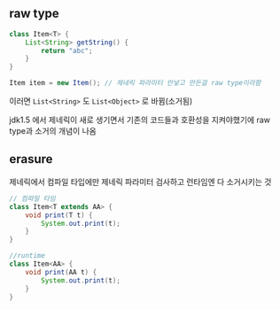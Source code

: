 ## raw type
```java
class Item<T> {
    List<String> getString() {
        return "abc";
    }
}

Item item = new Item(); // 제네릭 파라미터 안넣고 만든걸 raw type이라함
```

이러면 `List<String>` 도 `List<Object>` 로 바뀜(소거됨)

jdk1.5 에서 제네릭이 새로 생기면서 기존의 코드들과 호환성을 지켜야했기에 raw type과 소거의 개념이 나옴

## erasure
제네릭에서 컴파일 타입에만 제네릭 파라미터 검사하고 런타임엔 다 소거시키는 것

```java
// 컴파일 타임
class Item<T extends AA> {
    void print(T t) { 
        System.out.print(t); 
    }
}

//runtime
class Item<AA> {
    void print(AA t) {
        System.out.print(t);
    }
}
```



